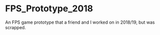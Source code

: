 # FPS_Prototype_2018
An FPS game prototype that a friend and I worked on in 2018/19, but was scrapped.
